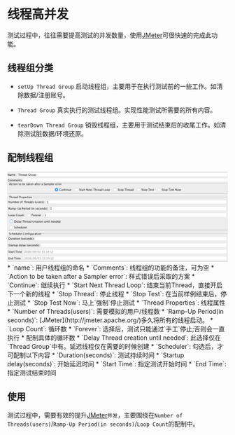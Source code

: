 # 线程高并发

测试过程中，往往需要提高测试的并发数量，使用[JMeter](http://jmeter.apache.org/)可很快速的完成此功能。

## 线程组分类
* `setUp Thread Group`
启动线程组，主要用于在执行测试前的一些工作。如清除数据/注册账号。

* `Thread Group`
真实执行的测试线程组。实现性能测试所需要的所有内容。

* `tearDown Thread Group`
销毁线程组，主要用于测试结束后的收尾工作。如清除测试脏数据/环境还原。

## 配制线程组
<img src='../img/ThreadGroup.png'>
* `name`: 用户线程组的命名
* `Comments`: 线程组的功能的备注，可为空
* `Action to be taken after a Sampler error`: 样式错误后采取的方案
 * `Continue`: 继续执行
 * `Start Next Thread Loop`: 结束当前Thread，直接开启下一个新的线程
 * `Stop Thread`: 停止线程
 * `Stop Test`: 在当前样例结束后，停止测试
 * `Stop Test Now`: 马上`强制`停止测试
* `Thread Properties`: 线程属性
 * `Number of Threads(users)`: 需要模拟的用户/线程数
 * `Ramp-Up Period(in seconds)`: [JMeter](http://jmeter.apache.org/)多久将所有的线程启动。
 * `Loop Count`: 循环数
    * `Forever`: 选择后，测试只能通过`手工`停止;否则会一直执行
    * 配制具体的循环数
 * `Delay Thread creation until needed`: 此选择仅在`Thread Group`中有。延迟线程仅在需要的时候创建
 * `Scheduler`: 勾选后，才可配制以下内容
  * `Duration(seconds)`: 测试持续时间
  * `Startup delay(seconds)`: 开始延迟时间
  * `Start Time`: 指定测试开始时间
  * `End Time`: 指定测试结束时间

## 使用

测试过程中，需要有效的提升[JMeter](http://jmeter.apache.org/)`并发`，主要围绕在`Number of Threads(users)`/`Ramp-Up Period(in seconds)`/`Loop Count`的配制中。
